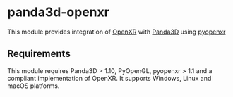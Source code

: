 # panda3d-openxr

This module provides integration of [OpenXR](https://www.khronos.org/openxr/) with [Panda3D](https://www.panda3d.org/) using [pyopenxr](https://github.com/cmbruns/pyopenxr)

## Requirements

This module requires Panda3D > 1.10, PyOpenGL, pyopenxr > 1.1 and a compliant implementation of OpenXR. It supports Windows, Linux and macOS platforms.
